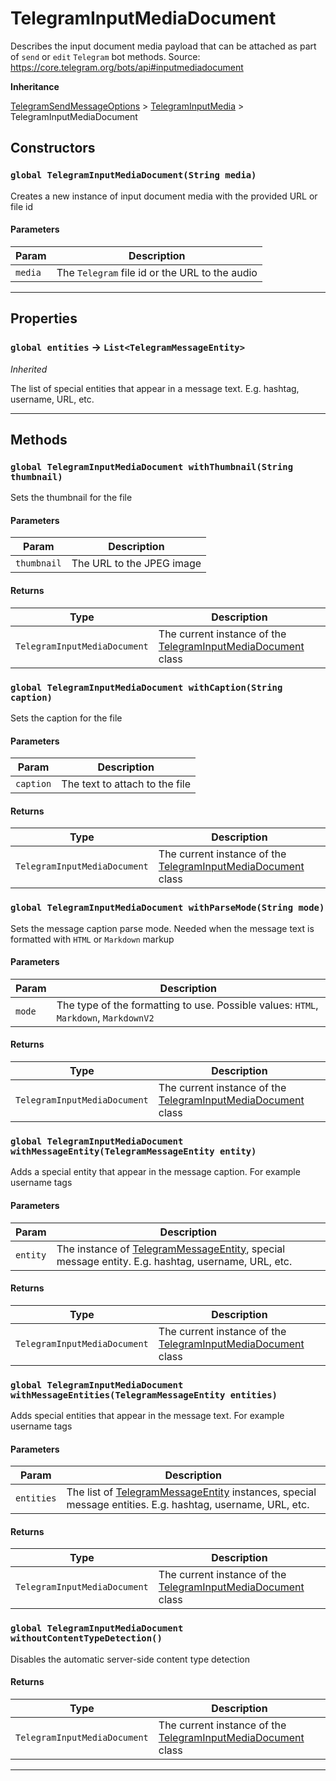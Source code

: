 # TelegramInputMediaDocument

Describes the input document media payload that can be attached as part of `send` or `edit` `Telegram` bot methods.
Source: https://core.telegram.org/bots/api#inputmediadocument

**Inheritance**

[TelegramSendMessageOptions](/types/Classes/TelegramSendMessageOptions.md)
&gt;
[TelegramInputMedia](/types/Classes/TelegramInputMedia.md)
&gt;
TelegramInputMediaDocument

## Constructors

### `global TelegramInputMediaDocument(String media)`

Creates a new instance of input document media with the provided URL or file id

#### Parameters

| Param   | Description                                    |
| ------- | ---------------------------------------------- |
| `media` | The `Telegram` file id or the URL to the audio |

---

## Properties

### `global entities` → `List<TelegramMessageEntity>`

_Inherited_

The list of special entities that appear in a message text. E.g. hashtag, username, URL, etc.

---

## Methods

### `global TelegramInputMediaDocument withThumbnail(String thumbnail)`

Sets the thumbnail for the file

#### Parameters

| Param       | Description               |
| ----------- | ------------------------- |
| `thumbnail` | The URL to the JPEG image |

#### Returns

| Type                         | Description                                                                                                  |
| ---------------------------- | ------------------------------------------------------------------------------------------------------------ |
| `TelegramInputMediaDocument` | The current instance of the [TelegramInputMediaDocument](/types/Classes/TelegramInputMediaDocument.md) class |

### `global TelegramInputMediaDocument withCaption(String caption)`

Sets the caption for the file

#### Parameters

| Param     | Description                    |
| --------- | ------------------------------ |
| `caption` | The text to attach to the file |

#### Returns

| Type                         | Description                                                                                                  |
| ---------------------------- | ------------------------------------------------------------------------------------------------------------ |
| `TelegramInputMediaDocument` | The current instance of the [TelegramInputMediaDocument](/types/Classes/TelegramInputMediaDocument.md) class |

### `global TelegramInputMediaDocument withParseMode(String mode)`

Sets the message caption parse mode. Needed when the message text is formatted with `HTML` or `Markdown` markup

#### Parameters

| Param  | Description                                                                          |
| ------ | ------------------------------------------------------------------------------------ |
| `mode` | The type of the formatting to use. Possible values: `HTML`, `Markdown`, `MarkdownV2` |

#### Returns

| Type                         | Description                                                                                                  |
| ---------------------------- | ------------------------------------------------------------------------------------------------------------ |
| `TelegramInputMediaDocument` | The current instance of the [TelegramInputMediaDocument](/types/Classes/TelegramInputMediaDocument.md) class |

### `global TelegramInputMediaDocument withMessageEntity(TelegramMessageEntity entity)`

Adds a special entity that appear in the message caption. For example username tags

#### Parameters

| Param    | Description                                                                                                                                 |
| -------- | ------------------------------------------------------------------------------------------------------------------------------------------- |
| `entity` | The instance of [TelegramMessageEntity](/types/Classes/TelegramMessageEntity.md), special message entity. E.g. hashtag, username, URL, etc. |

#### Returns

| Type                         | Description                                                                                                  |
| ---------------------------- | ------------------------------------------------------------------------------------------------------------ |
| `TelegramInputMediaDocument` | The current instance of the [TelegramInputMediaDocument](/types/Classes/TelegramInputMediaDocument.md) class |

### `global TelegramInputMediaDocument withMessageEntities(TelegramMessageEntity entities)`

Adds special entities that appear in the message text. For example username tags

#### Parameters

| Param      | Description                                                                                                                                         |
| ---------- | --------------------------------------------------------------------------------------------------------------------------------------------------- |
| `entities` | The list of [TelegramMessageEntity](/types/Classes/TelegramMessageEntity.md) instances, special message entities. E.g. hashtag, username, URL, etc. |

#### Returns

| Type                         | Description                                                                                                  |
| ---------------------------- | ------------------------------------------------------------------------------------------------------------ |
| `TelegramInputMediaDocument` | The current instance of the [TelegramInputMediaDocument](/types/Classes/TelegramInputMediaDocument.md) class |

### `global TelegramInputMediaDocument withoutContentTypeDetection()`

Disables the automatic server-side content type detection

#### Returns

| Type                         | Description                                                                                                  |
| ---------------------------- | ------------------------------------------------------------------------------------------------------------ |
| `TelegramInputMediaDocument` | The current instance of the [TelegramInputMediaDocument](/types/Classes/TelegramInputMediaDocument.md) class |

---
